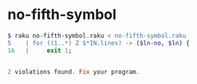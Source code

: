 # no-fifth-symbol

```raku
$ raku no-fifth-symbol.raku < no-fifth-symbol.raku
5    | for ((1..*) Z $*IN.lines) -> ($ln-no, $ln) {
16   |     exit 1;


2 violations found. Fix your program.
```
